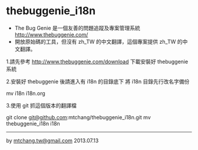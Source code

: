 thebuggenie_i18n
================
* The Bug Genie 是一個友善的問題追蹤及專案管理系統 http://www.thebuggenie.com/
* 開放原始碼的工具，但沒有 zh_TW 的中文翻譯，這個專案提供 zh_TW 的中文翻譯。

1.請先參考 http://www.thebuggenie.com/download  下載安裝好 thebuggenie 系統

2.安裝好 thebuggenie 後請進入有 i18n 的目錄底下
將 i18n 目錄先行改名字備份

mv i18n i18n.org

3.使用 git 抓這個版本的翻譯檔

git clone git@github.com:mtchang/thebuggenie_i18n.git
mv thebuggenie_i18n i18n

----
by mtchang.tw@gmail.com  2013.07.13

